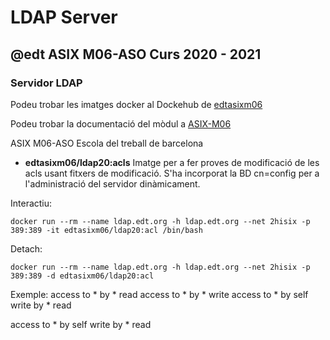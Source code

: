 # LDAP Server
## @edt ASIX M06-ASO Curs 2020 - 2021
### Servidor LDAP

Podeu trobar les imatges docker al Dockehub de [edtasixm06](https://hub.docker.com/u/edtasixm06/)

Podeu trobar la documentació del mòdul a [ASIX-M06](https://sites.google.com/site/asixm06edt/)

ASIX M06-ASO Escola del treball de barcelona


* **edtasixm06/ldap20:acls** Imatge per a fer proves de modificació de les acls usant
  fitxers de modificació. S'ha incorporat la BD cn=config per a l'administració
  del servidor dinàmicament.

Interactiu:
```
docker run --rm --name ldap.edt.org -h ldap.edt.org --net 2hisix -p 389:389 -it edtasixm06/ldap20:acl /bin/bash
```

Detach:
```
docker run --rm --name ldap.edt.org -h ldap.edt.org --net 2hisix -p 389:389 -d edtasixm06/ldap20:acl
```


Exemple:
access to * by * read
access to * by * write
access to * by self write by * read

access to * 
       by self write 
       by * read
       


